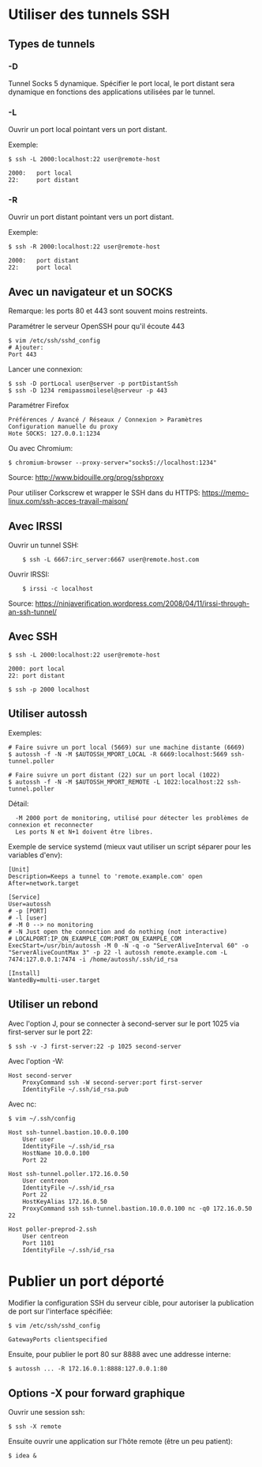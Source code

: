 # Utiliser des tunnels SSH

## Types de tunnels

### -D

Tunnel Socks 5 dynamique. Spécifier le port local, le port distant sera dynamique en fonctions des applications utilisées
par le tunnel.


### -L

Ouvrir un port local pointant vers un port distant.

Exemple:

	$ ssh -L 2000:localhost:22 user@remote-host

	2000: 	port local
	22: 	port distant


### -R

Ouvrir un port distant pointant vers un port distant.

Exemple:

	$ ssh -R 2000:localhost:22 user@remote-host

	2000: 	port distant
	22: 	port local


## Avec un navigateur et un SOCKS

Remarque: les ports 80 et 443 sont souvent moins restreints.

Paramétrer le serveur OpenSSH pour qu'il écoute 443

	$ vim /etc/ssh/sshd_config
	# Ajouter:
	Port 443

Lancer une connexion:

	$ ssh -D portLocal user@server -p portDistantSsh
	$ ssh -D 1234 remipassmoilesel@serveur -p 443

Paramétrer Firefox

	Préférences / Avancé / Réseaux / Connexion > Paramètres
	Configuration manuelle du proxy
	Hote SOCKS: 127.0.0.1:1234

Ou avec Chromium:

	$ chromium-browser --proxy-server="socks5://localhost:1234"

Source: http://www.bidouille.org/prog/sshproxy

Pour utiliser Corkscrew et wrapper le SSH dans du HTTPS:
https://memo-linux.com/ssh-acces-travail-maison/

## Avec IRSSI

Ouvrir un tunnel SSH:

        $ ssh -L 6667:irc_server:6667 user@remote.host.com

Ouvrir IRSSI:

        $ irssi -c localhost

Source: https://ninjaverification.wordpress.com/2008/04/11/irssi-through-an-ssh-tunnel/


## Avec SSH

	$ ssh -L 2000:localhost:22 user@remote-host

	2000: port local
	22: port distant

	$ ssh -p 2000 localhost


## Utiliser autossh

Exemples:

    # Faire suivre un port local (5669) sur une machine distante (6669)
    $ autossh -f -N -M $AUTOSSH_MPORT_LOCAL -R 6669:localhost:5669 ssh-tunnel.poller

    # Faire suivre un port distant (22) sur un port local (1022)
    $ autossh -f -N -M $AUTOSSH_MPORT_REMOTE -L 1022:localhost:22 ssh-tunnel.poller


Détail:

	  -M 2000 port de monitoring, utilisé pour détecter les problèmes de connexion et reconnecter
	  Les ports N et N+1 doivent être libres.

Exemple de service systemd (mieux vaut utiliser un script séparer pour les variables d'env): 

```
[Unit]
Description=Keeps a tunnel to 'remote.example.com' open
After=network.target

[Service]
User=autossh
# -p [PORT]
# -l [user]
# -M 0 --> no monitoring
# -N Just open the connection and do nothing (not interactive)
# LOCALPORT:IP_ON_EXAMPLE_COM:PORT_ON_EXAMPLE_COM
ExecStart=/usr/bin/autossh -M 0 -N -q -o "ServerAliveInterval 60" -o "ServerAliveCountMax 3" -p 22 -l autossh remote.example.com -L 7474:127.0.0.1:7474 -i /home/autossh/.ssh/id_rsa

[Install]
WantedBy=multi-user.target
```

## Utiliser un rebond

Avec l'option J, pour se connecter à second-server sur le port 1025 via first-server sur le port 22:

	$ ssh -v -J first-server:22 -p 1025 second-server

Avec l'option -W:

	Host second-server
	    ProxyCommand ssh -W second-server:port first-server
	    IdentityFile ~/.ssh/id_rsa.pub

Avec nc:

    $ vim ~/.ssh/config

    Host ssh-tunnel.bastion.10.0.0.100
        User user
        IdentityFile ~/.ssh/id_rsa
        HostName 10.0.0.100
        Port 22

    Host ssh-tunnel.poller.172.16.0.50
        User centreon
        IdentityFile ~/.ssh/id_rsa
        Port 22
        HostKeyAlias 172.16.0.50
        ProxyCommand ssh ssh-tunnel.bastion.10.0.0.100 nc -q0 172.16.0.50 22

    Host poller-preprod-2.ssh
        User centreon
        Port 1101
        IdentityFile ~/.ssh/id_rsa


# Publier un port déporté

Modifier la configuration SSH du serveur cible, pour autoriser la publication de port sur l'interface spécifiée:

	$ vim /etc/ssh/sshd_config

	GatewayPorts clientspecified

Ensuite, pour publier le port 80 sur 8888 avec une addresse interne:

	$ autossh ... -R 172.16.0.1:8888:127.0.0.1:80


## Options -X pour forward graphique

Ouvrir une session ssh:

	$ ssh -X remote 

Ensuite ouvrir une application sur l'hôte remote (être un peu patient):
 
	$ idea &
